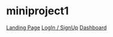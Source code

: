 # miniproject1

[Landing Page](/landingpage/index.html)
[LogIn / SignUp](/login/index.html)
[Dashboard](/dashboard/index.html)
